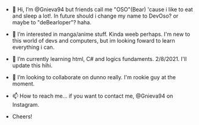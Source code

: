 - 👋 Hi, I’m @Gnieva94 but friends call me "OSO"(Bear) 'cause i like to eat and sleep a lot!. In future should i change my name to DevOso? or maybe to "deBearloper"? haha.
- 👀 I’m interested in manga/anime stuff. Kinda weeb perhaps. I'm new to this world of devs and computers, but im looking foward to learn everything i can.
- 🌱 I’m currently learning html, C# and logics fundaments. 2/8/2021. I'll update this hihi.
- 💞️ I’m looking to collaborate on dunno really. I'm rookie guy at the moment. 
- 📫 How to reach me... if you want to contact me, @Gnieva94 on Instagram. 

- Cheers! 

<!---
Gnieva94/Gnieva94 is a ✨ special ✨ repository because its `README.md` (this file) appears on your GitHub profile.
You can click the Preview link to take a look at your changes.
--->
